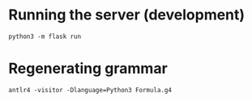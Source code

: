 # Running the server (development)

```shell
python3 -m flask run
```

# Regenerating grammar

```shell
antlr4 -visitor -Dlanguage=Python3 Formula.g4
```
